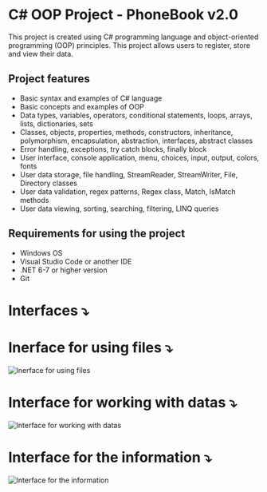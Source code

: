 # C# OOP Project - PhoneBook v2.0

This project is created using C# programming language and object-oriented programming (OOP) principles. This project allows users to register, store and view their data.

## Project features

- Basic syntax and examples of C# language
- Basic concepts and examples of OOP
- Data types, variables, operators, conditional statements, loops, arrays, lists, dictionaries, sets
- Classes, objects, properties, methods, constructors, inheritance, polymorphism, encapsulation, abstraction, interfaces, abstract classes
- Error handling, exceptions, try catch blocks, finally block
- User interface, console application, menu, choices, input, output, colors, fonts
- User data storage, file handling, StreamReader, StreamWriter, File, Directory classes
- User data validation, regex patterns, Regex class, Match, IsMatch methods
- User data viewing, sorting, searching, filtering, LINQ queries

## Requirements for using the project

- Windows OS
- Visual Studio Code or another IDE
- .NET 6-7 or higher version
- Git

# Interfaces ⤵️

# Inerface for using files ⤵️
![Inerface for using files](https://github.com/Miryoqub006/PhoneBook_2.0/assets/158826997/ef12a320-d964-4c22-b19d-7d07e368afcc)
# Interface for working with datas ⤵️
![Interface for working with datas](https://github.com/Miryoqub006/PhoneBook_2.0/assets/158826997/275361ea-c715-46d9-8082-790212efbf81)
# Interface for the information ⤵️
![Interface for the information](https://github.com/Miryoqub006/PhoneBook_2.0/assets/158826997/de38d287-d77e-41bc-84a4-c61f25275d41)






